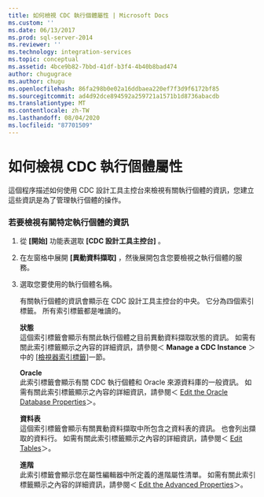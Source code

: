 ```yaml
---
title: 如何檢視 CDC 執行個體屬性 | Microsoft Docs
ms.custom: ''
ms.date: 06/13/2017
ms.prod: sql-server-2014
ms.reviewer: ''
ms.technology: integration-services
ms.topic: conceptual
ms.assetid: 4bce9b82-7bbd-41df-b3f4-4b40b8bad474
author: chugugrace
ms.author: chugu
ms.openlocfilehash: 86fa298b0e02a16ddbaea220ef7f3d9f6172bf85
ms.sourcegitcommit: ad4d92dce894592a259721a1571b1d8736abacdb
ms.translationtype: MT
ms.contentlocale: zh-TW
ms.lasthandoff: 08/04/2020
ms.locfileid: "87701509"
---
```

# <a name="how-to-view-the-cdc-instance-properties"></a>如何檢視 CDC 執行個體屬性
  這個程序描述如何使用 CDC 設計工具主控台來檢視有關執行個體的資訊，您建立這些資訊是為了管理執行個體的操作。  
  
### <a name="to-view-information-about-a-specific-instance"></a>若要檢視有關特定執行個體的資訊  
  
1.  從 **[開始]** 功能表選取 **[CDC 設計工具主控台]** 。  
  
2.  在左窗格中展開 **[異動資料擷取]** ，然後展開包含您要檢視之執行個體的服務。  
  
3.  選取您要使用的執行個體名稱。  
  
     有關執行個體的資訊會顯示在 CDC 設計工具主控台的中央。 它分為四個索引標籤。 所有索引標籤都是唯讀的。  
  
     **狀態**  
     這個索引標籤會顯示有關此執行個體之目前異動資料擷取狀態的資訊。 如需有關此索引標籤顯示之內容的詳細資訊，請參閱＜ **Manage a CDC Instance** ＞中的 [[檢視器索引標籤]](manage-a-cdc-instance.md)一節。  
  
     **Oracle**  
     此索引標籤會顯示有關 CDC 執行個體和 Oracle 來源資料庫的一般資訊。 如需有關此索引標籤顯示之內容的詳細資訊，請參閱＜ [Edit the Oracle Database Properties](edit-the-oracle-database-properties.md)＞。  
  
     **資料表**  
     這個索引標籤會顯示有關異動資料擷取中所包含之資料表的資訊。 也會列出擷取的資料行。 如需有關此索引標籤顯示之內容的詳細資訊，請參閱＜ [Edit Tables](edit-tables.md)＞。  
  
     **進階**  
     此索引標籤會顯示您在屬性編輯器中所定義的進階屬性清單。 如需有關此索引標籤顯示之內容的詳細資訊，請參閱＜ [Edit the Advanced Properties](edit-the-advanced-properties.md)＞。  
  
  
